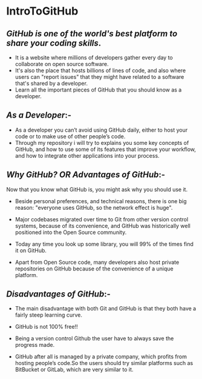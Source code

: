 # IntroToGitHub

## *GitHub  is  one  of  the  world's  best  platform  to share  your  coding  skills*.  

- It is a website where millions of developers gather every day to collaborate on open source software. 
- It's also the place that hosts billions of lines of code, and also where users can "report issues" that they might have related to a software that's shared by a developer. 
- Learn all the important pieces of GitHub that you should know as a developer.




## *As  a  Developer*:-

- As a developer you can’t avoid using GitHub daily, either to host your code or to make use of other people’s code. 
- Through my repository i will try to explains you some key concepts of GitHub, and how to use some of its features that improve your workflow, and how to integrate other applications into your process.




## *Why GitHub?    _OR_    Advantages  of  GitHub*:-
Now that you know what GitHub is, you might ask why you should use it.
 
- Beside personal preferences, and technical reasons, there is one big reason: "everyone uses GitHub, so the network effect is huge".

- Major codebases migrated over time to Git from other version control systems, because of its convenience, and GitHub was historically well positioned into the Open Source community.

- Today any time you look up some library, you will 99% of the times find it on GitHub.

- Apart from Open Source code, many developers also host private repositories on GitHub because of the convenience of a unique platform.



## *Disadvantages of GitHub*:-

- The main disadvantage with both Git and GitHub is that they both have a fairly steep learning curve.

- GitHub  is not  100%  free!!

- Being  a  version  control  Github  the  user have to always save the progress made.

- GitHub after all is managed by a private company, which profits from hosting people’s code.So the users should try similar platforms such as BitBucket or GitLab, which are very similar to it.
